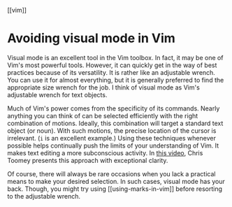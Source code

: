 [[vim]]

# Avoiding visual mode in Vim

Visual mode is an excellent tool in the Vim toolbox. In fact, it may be one of Vim's most powerful tools. However, it can quickly get in the way of best practices because of its versatility. It is rather like an adjustable wrench. You can use it for almost everything, but it is generally preferred to find the appropriate size wrench for the job. I think of visual mode as Vim's adjustable wrench for text objects.

Much of Vim's power comes from the specificity of its commands. Nearly anything you can think of can be selected efficiently with the right combination of motions. Ideally, this combination will target a standard text object (or noun). With such motions, the precise location of the cursor is irrelevant. (`i` is an excellent example.) Using these techniques whenever possible helps continually push the limits of your understanding of Vim. It makes text editing a more subconscious activity. In [this video](https://youtu.be/wlR5gYd6um0?si=QIPzDS_mviuYylTo), Chris Toomey presents this approach with exceptional clarity.

Of course, there will always be rare occasions when you lack a practical means to make your desired selection. In such cases, visual mode has your back. Though, you might try using [[using-marks-in-vim]] before resorting to the adjustable wrench.
